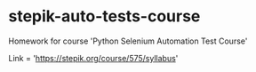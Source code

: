 # stepik-auto-tests-course
Homework for course 'Python Selenium Automation Test Course'

Link = 'https://stepik.org/course/575/syllabus'